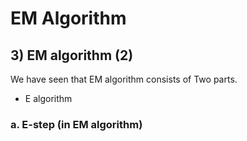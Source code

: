 # EM Algorithm 
## 3) EM algorithm (2)
We have seen that EM algorithm consists of Two parts.
- E algorithm
### a. E-step (in EM algorithm)
